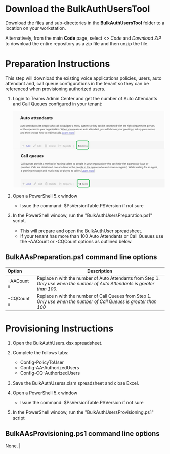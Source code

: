# Download the BulkAuthUsersTool

Download the files and sub-directories in the **BulkAuthUsersTool** folder to a location on your workstation.

Alternatively, from the main **Code** page, select *<> Code* and *Download ZIP* to download the entire repository as a zip file and then unzip the file.

# Preparation Instructions

This step will download the existing voice applications policies, users, auto attendant and, call queue configurations in the tenant so they can be referenced when provisioning authorized users.

1. Login to Teams Admin Center and get the number of Auto Attendants and Call Queues configured in your tenant:

   ![Screenshot showing the Teams Admin Center summary table headers for Auto Attendants and Call Queues.](/media/TAC-Number-AA-CQ.png)

1. Open a PowerShell 5.x window
   - Issue the command: $PsVersionTable.PSVersion if not sure
1. In the PowerShell window, run the "BulkAuthUsersPreparation.ps1" script.	
   - This will prepare and open the BulkAuthUser spreadsheet.
   - If your tenant has more than 100 Auto Attendants or Call Queues use the -AACount or -CQCount options as outlined below.

## BulkAAsPreparation.ps1 command line options

| Option              | Description                                        |
|:--------------------|----------------------------------------------------|
| -AACount n          | Replace n with the number of Auto Attendants from Step 1. <br>*Only use when the number of Auto Attendants is greater than 100.*           |         
| -CQCount n          | Replace n with the number of Call Queues from Step 1. <br>*Only use when the number of Call Queues is greater than 100*                    |


# Provisioning Instructions

1. Open the BulkAuthUsers.xlsx spreadsheet.
1. Complete the follows tabs:
   
   - Config-PolicyToUser
   - Config-AA-AuthorizedUsers
   - Config-CQ-AuthorizedUsers
     
1. Save the BulkAuthUserss.xlsm spreadsheet and close Excel.
1. Open a PowerShell 5.x window
   - Issue the command: $PsVersionTable.PSVersion if not sure
1. In the PowerShell window, run the "BulkAuthUsersProvisioning.ps1" script

## BulkAAsProvisioning.ps1 command line options

None.                                                                                                                          |
